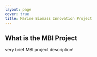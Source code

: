 ```yaml
---
layout: page
cover: true
title: Marine Biomass Innovation Project
---
```

<h2>What is the MBI Project</h2>
very brief MBI project description!




